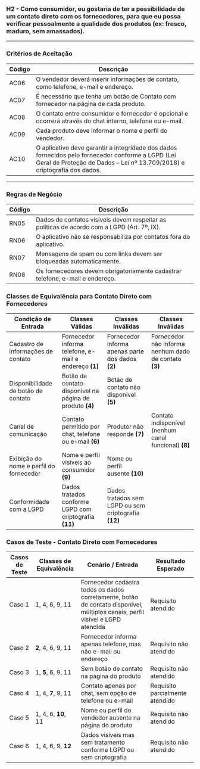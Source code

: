 ### H2 - Como **consumidor**, **eu gostaria de** ter a possibilidade de um contato direto com os fornecedores, **para que** eu possa verificar pessoalmente a qualidade dos produtos (ex: fresco, maduro, sem amassados).

---
### Critérios de Aceitação 

| Código | Descrição |
|------- | --------- |
| AC06 | O vendedor deverá inserir informações de contato, como telefone, e-mail e endereço. |
| AC07 | É necessário que tenha um botão de Contato com fornecedor na página de cada produto. |
| AC08 | O contato entre consumidor e fornecedor é opcional e ocorrerá através do chat interno, telefone ou e-mail. |
| AC09 | Cada produto deve informar o nome e perfil do vendedor. |
| AC10 | O aplicativo deve garantir a integridade dos dados fornecidos pelo fornecedor conforme a LGPD (Lei Geral de Proteção de Dados – Lei nº 13.709/2018) e criptografia dos dados. |
---

### Regras de Negócio 

| Código | Descrição |
|------- | --------- |
| RN05 | Dados de contatos visíveis devem respeitar as políticas de acordo com a LGPD (Art. 7º, IX). |
| RN06 | O aplicativo não se responsabiliza por contatos fora do aplicativo. |
| RN07 | Mensagens de spam ou com links devem ser bloqueadas automaticamente. |
| RN08 | Os fornecedores devem obrigatoriamente cadastrar telefone, e-mail e endereço. |

### Classes de Equivalência para Contato Direto com Fornecedores

| Condição de Entrada                                      | Classes Válidas                           | Classes Inválidas                     | Classes Inválidas                      |
|----------------------------------------------------------|-------------------------------------------|----------------------------------------|----------------------------------------|
| Cadastro de informações de contato                      | Fornecedor informa telefone, e-mail e endereço **(1)** | Fornecedor informa apenas parte dos dados **(2)** | Fornecedor não informa nenhum dado de contato **(3)** |
| Disponibilidade de botão de contato                     | Botão de contato disponível na página de produto **(4)** | Botão de contato não disponível **(5)** |                                          |
| Canal de comunicação                                     | Contato permitido por chat, telefone ou e-mail **(6)** | Produtor não responde **(7)** | Contato indisponível (nenhum canal funcional) **(8)** |
| Exibição do nome e perfil do fornecedor                 | Nome e perfil visíveis ao consumidor **(9)** | Nome ou perfil ausente **(10)** |                                          |
| Conformidade com a LGPD                                  | Dados tratados conforme LGPD com criptografia **(11)** | Dados tratados sem LGPD ou sem criptografia **(12)** |                                          |

### Casos de Teste - Contato Direto com Fornecedores

| Casos de Teste | Classes de Equivalência      | Cenário / Entrada                                          | Resultado Esperado          |
|----------------|------------------------------|-----------------------------------------------------------|-----------------------------|
| Caso 1         | 1, 4, 6, 9, 11               | Fornecedor cadastra todos os dados corretamente, botão de contato disponível, múltiplos canais, perfil visível e LGPD atendida | Requisito atendido          |
| Caso 2         | **2**, 4, 6, 9, 11           | Fornecedor informa apenas telefone, mas não e-mail ou endereço | Requisito não atendido      |
| Caso 3         | 1, **5**, 6, 9, 11           | Sem botão de contato na página do produto                | Requisito não atendido      |
| Caso 4         | 1, 4, **7**, 9, 11           | Contato apenas por chat, sem opção de telefone ou e-mail | Requisito parcialmente atendido |
| Caso 5         | 1, 4, 6, **10**, 11          | Nome ou perfil do vendedor ausente na página do produto | Requisito não atendido      |
| Caso 6         | 1, 4, 6, 9, **12**           | Dados visíveis mas sem tratamento conforme LGPD ou sem criptografia | Requisito não atendido      |

